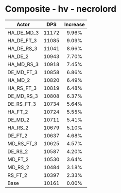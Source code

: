 # Composite - hv - necrolord
| Actor | DPS | Increase |
|---|:---:|:---:|
|HA_DE_MD_3|11172|9.96%|
|HA_DE_FT_3|11085|9.09%|
|HA_DE_RS_3|11041|8.66%|
|HA_DE_2|10943|7.70%|
|HA_MD_RS_3|10918|7.45%|
|DE_MD_FT_3|10858|6.86%|
|HA_MD_2|10820|6.49%|
|HA_RS_FT_3|10819|6.48%|
|DE_MD_RS_3|10808|6.37%|
|DE_RS_FT_3|10734|5.64%|
|HA_FT_2|10724|5.55%|
|DE_MD_2|10711|5.41%|
|HA_RS_2|10679|5.10%|
|DE_FT_2|10637|4.68%|
|MD_RS_FT_3|10625|4.57%|
|DE_RS_2|10587|4.20%|
|MD_FT_2|10530|3.64%|
|MD_RS_2|10484|3.18%|
|RS_FT_2|10397|2.33%|
|Base|10161|0.00%|
